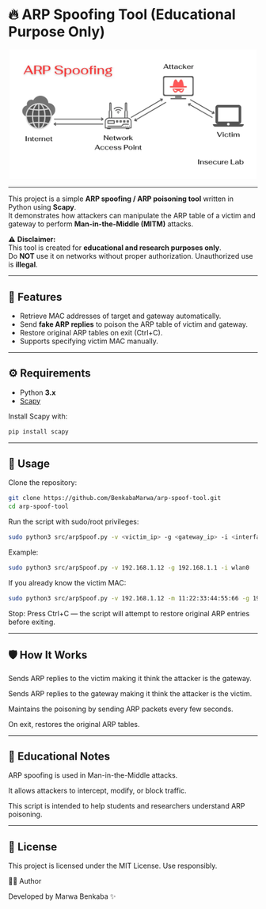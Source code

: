 
# 🔥 ARP Spoofing Tool (Educational Purpose Only)

<p align="center">
  <img src="pics/arp-spoofing.webp" alt="The-ARP-spoofing-attacks-technique" width="500"/>
</p>

---

This project is a simple **ARP spoofing / ARP poisoning tool** written in Python using **Scapy**.  
It demonstrates how attackers can manipulate the ARP table of a victim and gateway to perform **Man-in-the-Middle (MITM)** attacks.

⚠️ **Disclaimer:**  
This tool is created for **educational and research purposes only**.  
Do **NOT** use it on networks without proper authorization. Unauthorized use is **illegal**.

---

## 📌 Features
- Retrieve MAC addresses of target and gateway automatically.  
- Send **fake ARP replies** to poison the ARP table of victim and gateway.  
- Restore original ARP tables on exit (Ctrl+C).  
- Supports specifying victim MAC manually.  

---

## ⚙️ Requirements
- Python **3.x**
- [Scapy](https://scapy.readthedocs.io/)

Install Scapy with:
```bash
pip install scapy
```
---

## 🚀 Usage

Clone the repository:
```bash
git clone https://github.com/BenkabaMarwa/arp-spoof-tool.git
cd arp-spoof-tool
```


Run the script with sudo/root privileges:
```bash
sudo python3 src/arpSpoof.py -v <victim_ip> -g <gateway_ip> -i <interface>
```
Example:
```bash
sudo python3 src/arpSpoof.py -v 192.168.1.12 -g 192.168.1.1 -i wlan0
```
If you already know the victim MAC:
```bash
sudo python3 src/arpSpoof.py -v 192.168.1.12 -m 11:22:33:44:55:66 -g 192.168.1.1 -i wlan0
```
Stop: Press Ctrl+C — the script will attempt to restore original ARP entries before exiting.

---

## 🛡️ How It Works

Sends ARP replies to the victim making it think the attacker is the gateway.

Sends ARP replies to the gateway making it think the attacker is the victim.

Maintains the poisoning by sending ARP packets every few seconds.

On exit, restores the original ARP tables.

---

## 📖 Educational Notes

ARP spoofing is used in Man-in-the-Middle attacks.

It allows attackers to intercept, modify, or block traffic.

This script is intended to help students and researchers understand ARP poisoning.

---

## 📝 License

This project is licensed under the MIT License.
Use responsibly.

👩‍💻 Author

Developed by Marwa Benkaba ✨
